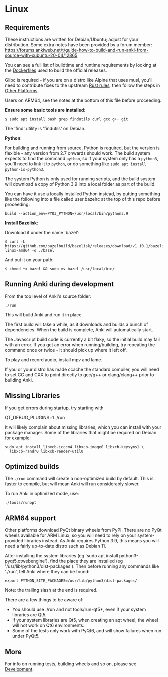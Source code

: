 # Linux

## Requirements

These instructions are written for Debian/Ubuntu; adjust for your distribution.
Some extra notes have been provided by a forum member:
https://forums.ankiweb.net/t/guide-how-to-build-and-run-anki-from-source-with-xubuntu-20-04/12865

You can see a full list of buildtime and runtime requirements by looking at the
[Dockerfiles](../.buildkite/linux/docker/Dockerfile.amd64) used to build the
official releases.

Glibc is required - if you are on a distro like Alpine that uses musl, you'll need
to contribute fixes to the upstream [Rust rules](https://github.com/bazelbuild/rules_rust/issues/390),
then follow the steps in [Other Platforms](./new-platform.md).

Users on ARM64, see the notes at the bottom of this file before proceeding.

**Ensure some basic tools are installed**:

```
$ sudo apt install bash grep findutils curl gcc g++ git
```

The 'find' utility is 'findutils' on Debian.

**Python**:

For building and running from source, Python is required, but the version is
flexible - any version from 2.7 onwards should work. The build system expects to
find the command `python`, so if your system only has a `python3`, you'll need
to link it to `python`, or do something like `sudo apt install python-is-python3`.

The system Python is only used for running scripts, and the build system will
download a copy of Python 3.9 into a local folder as part of the build.

You can have it use a locally installed Python instead, by putting something
like the following into a file called user.bazelrc at the top of this repo
before proceeding:

```
build --action_env=PYO3_PYTHON=/usr/local/bin/python3.9
```

**Install Bazelisk**:

Download it under the name 'bazel':

```
$ curl -L https://github.com/bazelbuild/bazelisk/releases/download/v1.10.1/bazelisk-linux-amd64 -o ./bazel
```

And put it on your path:

```
$ chmod +x bazel && sudo mv bazel /usr/local/bin/
```

## Running Anki during development

From the top level of Anki's source folder:

```
./run
```

This will build Anki and run it in place.

The first build will take a while, as it downloads and builds a bunch of
dependencies. When the build is complete, Anki will automatically start.

The Javascript build code is currently a bit flaky, so the initial
build may fail with an error. If you get an error when running/building,
try repeating the command once or twice - it should pick up where it left off.

To play and record audio, install mpv and lame.

If you or your distro has made ccache the standard compiler, you will need to
set CC and CXX to point directly to gcc/g++ or clang/clang++ prior to building
Anki.

## Missing Libraries

If you get errors during startup, try starting with

QT_DEBUG_PLUGINS=1 ./run

It will likely complain about missing libraries, which you can install with
your package manager. Some of the libraries that might be required on Debian
for example:

```
sudo apt install libxcb-icccm4 libxcb-image0 libxcb-keysyms1 \
  libxcb-randr0 libxcb-render-util0
```

## Optimized builds

The `./run` command will create a non-optimized build by default. This is faster
to compile, but will mean Anki will run considerably slower.

To run Anki in optimized mode, use:

```
./tools/runopt
```

## ARM64 support

Other platforms download PyQt binary wheels from PyPI. There are no PyQt wheels available
for ARM Linux, so you will need to rely on your system-provided libraries instead. As Anki
requires Python 3.9, this means you will need a fairly up-to-date distro such as Debian 11.

After installing the system libraries (eg 'sudo apt install python3-pyqt5.qtwebengine'),
find the place they are installed (eg '/usr/lib/python3/dist-packages'). Then before
running any commands like './run', tell Anki where they can be found:

```
export PYTHON_SITE_PACKAGES=/usr/lib/python3/dist-packages/
```

Note: the trailing slash at the end is required.

There are a few things to be aware of:

-   You should use ./run and not tools/run-qt5\*, even if your system libraries are Qt5.
-   If your system libraries are Qt5, when creating an aqt wheel, the wheel will not work
    on Qt6 environments.
-   Some of the tests only work with PyQt6, and will show failures when run under PyQt5.

## More

For info on running tests, building wheels and so on, please see [Development](./development.md).

